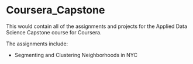 # Coursera_Capstone

This would contain all of the assignments and projects for the Applied Data Science Capstone course for Coursera. 

The assignments include:
* Segmenting and Clustering Neighborhoods in NYC
